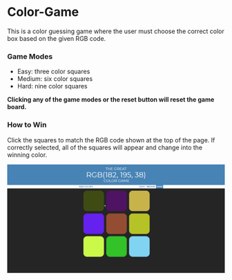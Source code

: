 # Color-Game
This is a color guessing game where the user must choose the correct color box based on the given RGB code.

### Game Modes
<ul>
  <li>Easy: three color squares</li>
  <li>Medium: six color squares</li>
  <li>Hard: nine color squares</li>
</ul>

<div>
  <p><strong>Clicking any of the game modes or the reset button will reset the game board.</strong></p>
</div>

### How to Win
Click the squares to match the RGB code shown at the top of the page. If correctly selected, all of the squares will appear and change into the winning color.

<img src="Color game/ColorGameGif.gif">
